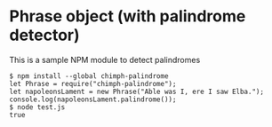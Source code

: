 # Phrase object (with palindrome detector)

This is a sample NPM module to detect palindromes

```
$ npm install --global chimph-palindrome
let Phrase = require("chimph-palindrome");
let napoleonsLament = new Phrase("Able was I, ere I saw Elba.");
console.log(napoleonsLament.palindrome());
$ node test.js
true
```
